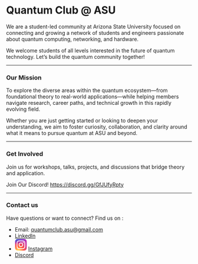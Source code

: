 # Quantum Club @ ASU

We are a student-led community at Arizona State University focused on connecting and growing a network of students and engineers passionate about quantum computing, networking, and hardware.

We welcome students of all levels interested in the future of quantum technology. Let’s build the quantum community together!
<hr> 

### Our Mission
To explore the diverse areas within the quantum ecosystem—from foundational theory to real-world applications—while helping members navigate research, career paths, and technical growth in this rapidly evolving field.

Whether you are just getting started or looking to deepen your understanding, we aim to foster curiosity, collaboration, and clarity around what it means to pursue quantum at ASU and beyond.

<hr> 

### Get Involved
Join us for workshops, talks, projects, and discussions that bridge theory and application.

Join Our Discord!
https://discord.gg/GfJUfyRpty

<hr> 

### Contact us 
Have questions or want to connect? Find us on :
* Email: [quantumclub.asu@gmail.com](mailto:quantumclub.asu@gmail.com)
* [LinkedIn](https://www.linkedin.com/company/quantum-club-asu/)
* ![](https://raw.githubusercontent.com/CLorant/readme-social-icons/main/small/filled/instagram.svg) [Instagram](https://www.instagram.com/quantumclubasu/)
* [Discord](https://discord.gg/GfJUfyRpty)

